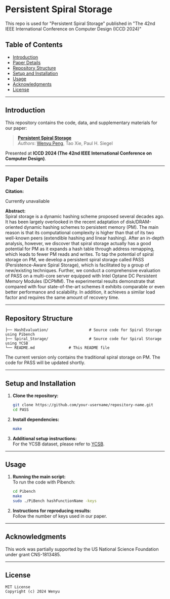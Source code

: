
# **Persistent Spiral Storage**

This repo is used for "Persistent Spiral Storage" published in "The 42nd IEEE International Conference on Computer Design (ICCD 2024)" 

## **Table of Contents**
- [Introduction](#introduction)
- [Paper Details](#paper-details)
- [Repository Structure](#repository-structure)
- [Setup and Installation](#setup-and-installation)
- [Usage](#usage)
- [Acknowledgments](#acknowledgments)
- [License](#license)

---

## **Introduction**
This repository contains the code, data, and supplementary materials for our paper:

> [**Persistent Spiral Storage**](link-to-paper)  
> *Authors*: [Wenyu Peng](your-link), Tao Xie, Paul H. Siegel

Presented at **ICCD 2024 (The 42nd IEEE International Conference on Computer Design)**.

---

## **Paper Details**
**Citation:**  

Currently unavaliable

**Abstract:**  
Spiral storage is a dynamic hashing scheme proposed several decades ago. It has been largely overlooked in the recent adaptation of disk/DRAM-oriented dynamic hashing schemes to persistent memory (PM). The main reason is that its computational complexity is higher than that of its two well-known peers (extendible hashing and linear hashing). After an in-depth analysis, however, we discover that spiral storage actually has a good potential for PM as it expands a hash table through address remapping, which leads to fewer PM reads and writes. To tap the potential of spiral storage on PM, we develop a persistent spiral storage called PASS (Persistence-Aware Spiral Storage), which is facilitated by a group of new/existing techniques. Further, we conduct a comprehensive evaluation of PASS on a multi-core server equipped with Intel Optane DC Persistent Memory Modules (DCPMM). The experimental results demonstrate that compared with four state-of-the-art schemes it exhibits comparable or even better performance and scalability. In addition, it achieves a similar load factor and requires the same amount of recovery time.

---

## **Repository Structure**
```
├── HashEvaluation/                  # Source code for Spiral Storage using Pibench
├── Spiral_Storage/                  # Source code for Spiral Storage using YCSB
└── README.md               # This README file
```

The current version only contains the traditional spiral storage on PM. The code for PASS will be updated shortly.

---

## **Setup and Installation**
1. **Clone the repository:**
   ```bash
   git clone https://github.com/your-username/repository-name.git
   cd PASS
   ```

2. **Install dependencies:**
   ```bash
   make
   ```

3. **Additional setup instructions:**  
   For the YCSB dataset, please refer to [YCSB](https://github.com/brianfrankcooper/YCSB).

---

## **Usage**
1. **Running the main script:**  
   To run the code with Pibench:
   ```bash
   cd Pibench
   make
   sudo ./PiBench hashFunctionName -keys
   ```
   
2. **Instructions for reproducing results:**  
   Follow the number of keys used in our paper.

---

## **Acknowledgments**
This work was partially supported by the US National Science Foundation under grant CNS-1813485. 

---

## **License**
```plaintext
MIT License
Copyright (c) 2024 Wenyu
```
